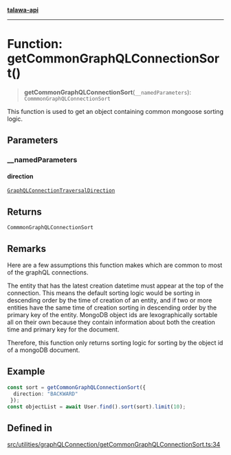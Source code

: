 [**talawa-api**](../../../../README.md)

***

# Function: getCommonGraphQLConnectionSort()

> **getCommonGraphQLConnectionSort**(`__namedParameters`): `CommmonGraphQLConnectionSort`

This function is used to get an object containing common mongoose sorting logic.

## Parameters

### \_\_namedParameters

#### direction

[`GraphQLConnectionTraversalDirection`](../../type-aliases/GraphQLConnectionTraversalDirection.md)

## Returns

`CommmonGraphQLConnectionSort`

## Remarks

Here are a few assumptions this function makes which are common to most of the
graphQL connections.

The entity that has the latest creation datetime must appear at the top of the connection. This
means the default sorting logic would be sorting in descending order by the time of creation of
an entity, and if two or more entities have the same time of creation sorting in descending order
by the primary key of the entity. MongoDB object ids are lexographically sortable all on their own
because they contain information about both the creation time and primary key for the document.

Therefore, this function only returns sorting logic for sorting by the object id of a mongoDB
document.

## Example

```ts
const sort = getCommonGraphQLConnectionSort({
  direction: "BACKWARD"
 });
const objectList = await User.find().sort(sort).limit(10);
```

## Defined in

[src/utilities/graphQLConnection/getCommonGraphQLConnectionSort.ts:34](https://github.com/Suyash878/talawa-api/blob/095e6964ce2a06c1c30d1acf81b6162203f1db91/src/utilities/graphQLConnection/getCommonGraphQLConnectionSort.ts#L34)
